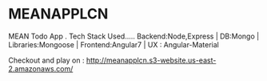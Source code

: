 # MEANAPPLCN
MEAN Todo App . Tech Stack Used..... Backend:Node,Express | DB:Mongo | Libraries:Mongoose | Frontend:Angular7 | UX : Angular-Material

Checkout and play on : http://meanapplcn.s3-website.us-east-2.amazonaws.com/
